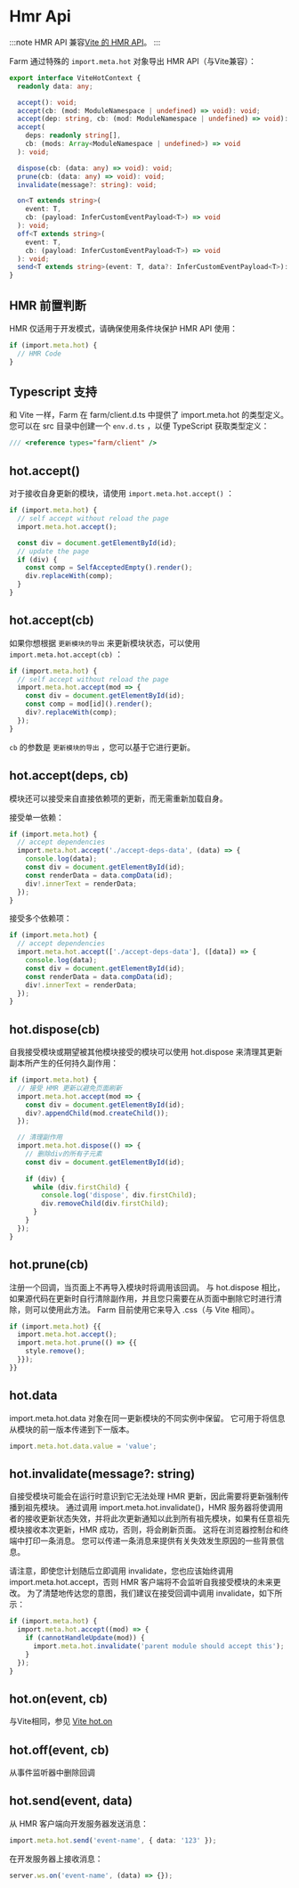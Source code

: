 # Hmr Api
:::note
HMR API 兼容[Vite 的 HMR API](https://vitejs.dev/guide/api-hmr.html)。
:::

Farm 通过特殊的 `import.meta.hot` 对象导出 HMR API（与Vite兼容）：

```ts
export interface ViteHotContext {
  readonly data: any;

  accept(): void;
  accept(cb: (mod: ModuleNamespace | undefined) => void): void;
  accept(dep: string, cb: (mod: ModuleNamespace | undefined) => void): void;
  accept(
    deps: readonly string[],
    cb: (mods: Array<ModuleNamespace | undefined>) => void
  ): void;

  dispose(cb: (data: any) => void): void;
  prune(cb: (data: any) => void): void;
  invalidate(message?: string): void;

  on<T extends string>(
    event: T,
    cb: (payload: InferCustomEventPayload<T>) => void
  ): void;
  off<T extends string>(
    event: T,
    cb: (payload: InferCustomEventPayload<T>) => void
  ): void;
  send<T extends string>(event: T, data?: InferCustomEventPayload<T>): void;
}
```

## HMR 前置判断
HMR 仅适用于开发模式，请确保使用条件块保护 HMR API 使用：

```ts
if (import.meta.hot) {
  // HMR Code
}
```

## Typescript 支持

和 Vite 一样，Farm 在 farm/client.d.ts 中提供了 import.meta.hot 的类型定义。 您可以在 src 目录中创建一个 `env.d.ts` ，以便 TypeScript 获取类型定义：

```ts
/// <reference types="farm/client" />
```

## hot.accept()
对于接收自身更新的模块，请使用 `import.meta.hot.accept()` ：

```ts
if (import.meta.hot) {
  // self accept without reload the page
  import.meta.hot.accept();

  const div = document.getElementById(id);
  // update the page
  if (div) {
    const comp = SelfAcceptedEmpty().render();
    div.replaceWith(comp);
  }
}
```

## hot.accept(cb)
如果你想根据 `更新模块的导出` 来更新模块状态，可以使用 `import.meta.hot.accept(cb)` ：

```ts
if (import.meta.hot) {
  // self accept without reload the page
  import.meta.hot.accept(mod => {
    const div = document.getElementById(id);
    const comp = mod[id]().render();
    div?.replaceWith(comp);
  });
}
```

 `cb` 的参数是 `更新模块的导出` ，您可以基于它进行更新。

## hot.accept(deps, cb)
模块还可以接受来自直接依赖项的更新，而无需重新加载自身。

接受单一依赖：
```ts
if (import.meta.hot) {
  // accept dependencies
  import.meta.hot.accept('./accept-deps-data', (data) => {
    console.log(data);
    const div = document.getElementById(id);
    const renderData = data.compData(id);
    div!.innerText = renderData;
  });
}
```

接受多个依赖项：
```ts
if (import.meta.hot) {
  // accept dependencies
  import.meta.hot.accept(['./accept-deps-data'], ([data]) => {
    console.log(data);
    const div = document.getElementById(id);
    const renderData = data.compData(id);
    div!.innerText = renderData;
  });
}
```

## hot.dispose(cb)
自我接受模块或期望被其他模块接受的模块可以使用 hot.dispose 来清理其更新副本所产生的任何持久副作用：

```ts
if (import.meta.hot) {
  // 接受 HMR 更新以避免页面刷新
  import.meta.hot.accept(mod => {
    const div = document.getElementById(id);
    div?.appendChild(mod.createChild());
  });

  // 清理副作用
  import.meta.hot.dispose(() => {
    // 删除div的所有子元素
    const div = document.getElementById(id);
    
    if (div) {
      while (div.firstChild) {
        console.log('dispose', div.firstChild);
        div.removeChild(div.firstChild);
      }
    }
  });
}
```

## hot.prune(cb)

注册一个回调，当页面上不再导入模块时将调用该回调。 与 hot.dispose 相比，如果源代码在更新时自行清除副作用，并且您只需要在从页面中删除它时进行清除，则可以使用此方法。 Farm 目前使用它来导入 .css（与 Vite 相同）。

```ts
if (import.meta.hot) {{
  import.meta.hot.accept();
  import.meta.hot.prune(() => {{
    style.remove();
  }});
}}
```

## hot.data
import.meta.hot.data 对象在同一更新模块的不同实例中保留。 它可用于将信息从模块的前一版本传递到下一版本。

````ts
import.meta.hot.data.value = 'value';
````

## hot.invalidate(message?: string)
自接受模块可能会在运行时意识到它无法处理 HMR 更新，因此需要将更新强制传播到祖先模块。 通过调用 import.meta.hot.invalidate()，HMR 服务器将使调用者的接收更新状态失效，并将此次更新通知以此到所有祖先模块，如果有任意祖先模块接收本次更新，HMR 成功，否则，将会刷新页面。 这将在浏览器控制台和终端中打印一条消息。 您可以传递一条消息来提供有关失效发生原因的一些背景信息。

请注意，即使您计划随后立即调用 invalidate，您也应该始终调用 import.meta.hot.accept，否则 HMR 客户端将不会监听自我接受模块的未来更改。 为了清楚地传达您的意图，我们建议在接受回调中调用 invalidate，如下所示：

```ts
if (import.meta.hot) {
  import.meta.hot.accept((mod) => {
    if (cannotHandleUpdate(mod)) {
      import.meta.hot.invalidate('parent module should accept this');
    }
  });
}
```

## hot.on(event, cb)
与Vite相同，参见 [Vite hot.on](https://vitejs.dev/guide/api-hmr.html#hot-on-event-cb)

## hot.off(event, cb)
从事件监听器中删除回调

## hot.send(event, data)
从 HMR 客户端向开发服务器发送消息：

```ts
import.meta.hot.send('event-name', { data: '123' });
```

在开发服务器上接收消息：

```ts
server.ws.on('event-name', (data) => {});
```